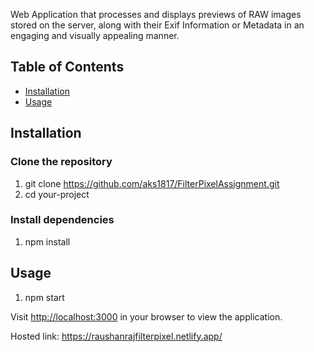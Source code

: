 
Web Application that processes and displays previews of RAW images stored on the server, along with their Exif Information or Metadata in an engaging and visually appealing manner.

## Table of Contents

- [Installation](#installation)
- [Usage](#usage)

## Installation

### Clone the repository

1) git clone https://github.com/aks1817/FilterPixelAssignment.git
2) cd your-project


### Install dependencies

1) npm install

## Usage

1) npm start

Visit [http://localhost:3000](http://localhost:3000) in your browser to view the application.

Hosted link: https://raushanrajfilterpixel.netlify.app/

